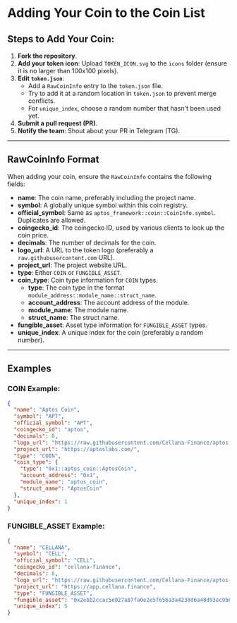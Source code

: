 # Adding Your Coin to the Coin List

## Steps to Add Your Coin:

1. **Fork the repository**.
2. **Add your token icon**: Upload `TOKEN_ICON.svg` to the `icons` folder (ensure it is no larger than 100x100 pixels).
3. **Edit `token.json`**:
    - Add a `RawCoinInfo` entry to the `token.json` file.
    - Try to add it at a random location in `token.json` to prevent merge conflicts.
    - For `unique_index`, choose a random number that hasn't been used yet.
4. **Submit a pull request (PR)**.
5. **Notify the team**: Shout about your PR in Telegram (TG).

---

## RawCoinInfo Format

When adding your coin, ensure the `RawCoinInfo` contains the following fields:

- **name**: The coin name, preferably including the project name.
- **symbol**: A globally unique symbol within this coin registry.
- **official_symbol**: Same as `aptos_framework::coin::CoinInfo.symbol`. Duplicates are allowed.
- **coingecko_id**: The coingecko ID, used by various clients to look up the coin price.
- **decimals**: The number of decimals for the coin.
- **logo_url**: A URL to the token logo (preferably a `raw.githubusercontent.com` URL).
- **project_url**: The project website URL.
- **type**: Either `COIN` or `FUNGIBLE_ASSET`.
- **coin_type**: Coin type information for `COIN` types.
    - **type**: The coin type in the format `module_address::module_name::struct_name`.
    - **account_address**: The account address of the module.
    - **module_name**: The module name.
    - **struct_name**: The struct name.
- **fungible_asset**: Asset type information for `FUNGIBLE_ASSET` types.
- **unique_index**: A unique index for the coin (preferably a random number).

---

## Examples

### COIN Example:

```json
{
  "name": "Aptos Coin",
  "symbol": "APT",
  "official_symbol": "APT",
  "coingecko_id": "aptos",
  "decimals": 8,
  "logo_url": "https://raw.githubusercontent.com/Cellana-Finance/aptos-coin-list/main/icons/APT.webp",
  "project_url": "https://aptoslabs.com/",
  "type": "COIN",
  "coin_type": {
    "type": "0x1::aptos_coin::AptosCoin",
    "account_address": "0x1",
    "module_name": "aptos_coin",
    "struct_name": "AptosCoin"
  },
  "unique_index": 1
}
```

### FUNGIBLE_ASSET Example:
```json
{
  "name": "CELLANA",
  "symbol": "CELL",
  "official_symbol": "CELL",
  "coingecko_id": "cellana-finance",
  "decimals": 8,
  "logo_url": "https://raw.githubusercontent.com/Cellana-Finance/aptos-coin-list/main/icons/cell.svg",
  "project_url": "https://app.cellana.finance",
  "type": "FUNGIBLE_ASSET",
  "fungible_asset": "0x2ebb2ccac5e027a87fa0e2e5f656a3a4238d6a48d93ec9b610d570fc0aa0df12",
  "unique_index": 5
}
```
